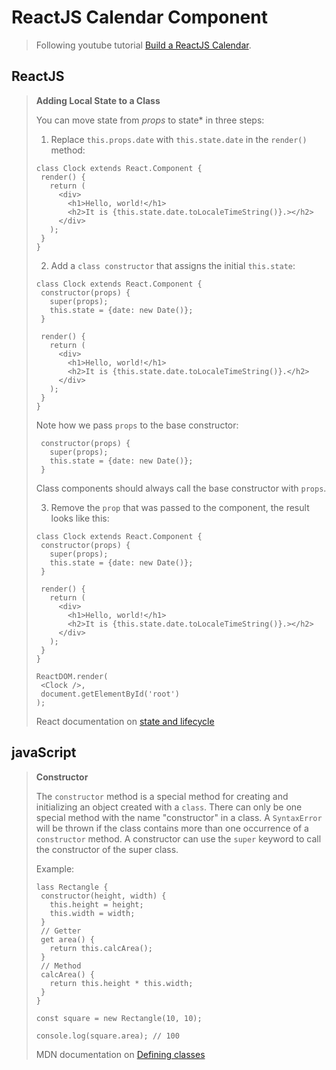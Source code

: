ReactJS Calendar Component
===================
> Following youtube tutorial [Build a ReactJS Calendar](https://www.youtube.com/watch?v=9U0uTNfY1UA).
>

ReactJS
-------------
>
>**Adding Local State to a Class**
>
>You can move state from *props* to state* in three steps:
>1. Replace ```this.props.date``` with ```this.state.date``` in the ```render()``` method:
>
>```
>class Clock extends React.Component {
>  render() {
>    return (
>      <div>
>        <h1>Hello, world!</h1>
>        <h2>It is {this.state.date.toLocaleTimeString()}.></h2>
>      </div>
>    );
>  }
>}
>
>```
>
>2. Add a ```class constructor``` that assigns the initial ```this.state```:
>
>```
>class Clock extends React.Component {
>  constructor(props) {
>    super(props);
>    this.state = {date: new Date()};
>  }
>
>  render() {
>    return (
>      <div>
>        <h1>Hello, world!</h1>
>        <h2>It is {this.state.date.toLocaleTimeString()}.</h2>
>      </div>
>    );
>  }
>}
>
>```
>
>Note how we pass ```props``` to the base constructor:
>```
>  constructor(props) {
>    super(props);
>    this.state = {date: new Date()};
>  }
>
>```
>
>Class components should always call the base constructor with ```props```.
>
>3. Remove the ```prop``` that was passed to the component, the result looks like this:
>
>```
>class Clock extends React.Component {
>  constructor(props) {
>    super(props);
>    this.state = {date: new Date()};
>  }
>
>  render() {
>    return (
>      <div>
>        <h1>Hello, world!</h1>
>        <h2>It is {this.state.date.toLocaleTimeString()}.></h2>
>      </div>
>    );
>  }
>}
>
>ReactDOM.render(
>  <Clock />,
>  document.getElementById('root')
>);
>```
>
>
>React documentation on [state and lifecycle](https://reactjs.org/docs/state-and-lifecycle.html)
>

javaScript
-------------
>
>**Constructor**
>
>The ```constructor``` method is a special method for creating and initializing an object created with a ```class```. There can only be one special method with the name "constructor" in a class. A ```SyntaxError``` will be thrown if the class contains more than one occurrence of a ```constructor``` method. A constructor can use the ```super``` keyword to call the constructor of the super class.
>
>Example:
>```
>lass Rectangle {
>  constructor(height, width) {
>    this.height = height;
>    this.width = width;
>  }
>  // Getter
>  get area() {
>    return this.calcArea();
>  }
>  // Method
>  calcArea() {
>    return this.height * this.width;
>  }
>}
>
>const square = new Rectangle(10, 10);
>
>console.log(square.area); // 100
>
>```
>
>MDN documentation on [Defining classes](https://developer.mozilla.org/en-US/docs/Web/JavaScript/Reference/Classes#Constructor)
>
